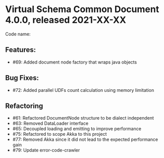 # Virtual Schema Common Document 4.0.0, released 2021-XX-XX

Code name:

## Features:

* #69: Added document node factory that wraps java objects

## Bug Fixes:

* #72: Added parallel UDFs count calculation using memory limitation

## Refactoring

* #61: Refactored DocumentNode structure to be dialect independent
* #63: Removed DataLoader interface
* #65: Decoupled loading and emitting to improve performance
* #75: Refactored to scope Akka to this project
* #77: Removed Akka since it did not lead to the expected performance gain
* #79: Update error-code-crawler
